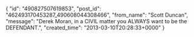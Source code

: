  {
   "id": "490827507619853",
   "post_id": "462493170453287_490608044308466",
   "from_name": "Scott Duncan",
   "message": "Derek Moran, in a CIVIL matter you ALWAYS want to be the DEFENDANT.",
   "created_time": "2013-03-10T20:28:33+0000"
 }

